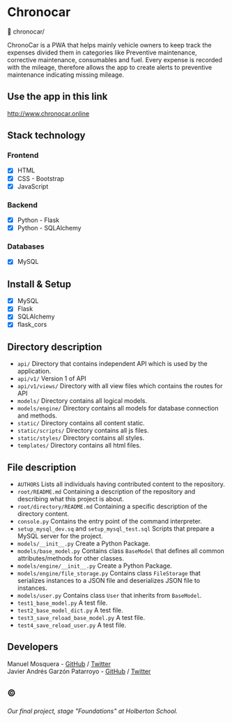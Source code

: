 # Chronocar
:open_file_folder: chronocar/

ChronoCar is a PWA that helps mainly vehicle owners to keep track the expenses divided them in categories like Preventive maintenance, corrective maintenance, consumables and fuel. Every expense is recorded with the mileage, therefore allows the app to create alerts to preventive maintenance indicating missing mileage.

## Use the app in this link
http://www.chronocar.online

## Stack technology

### Frontend
* [x] HTML
* [x] CSS - Bootstrap
* [x] JavaScript

### Backend
* [x] Python - Flask
* [x] Python - SQLAlchemy

### Databases
* [x] MySQL 

## Install & Setup
* [x] MySQL 
* [x] Flask
* [x] SQLAlchemy
* [x] flask_cors

## Directory description
* ```api/``` Directory that contains independent API which is used  by the application.
* ```api/v1/``` Version 1 of API
* ```api/v1/views/```  Directory with all view files which contains the routes for API
* ```models/```  Directory contains all logical models.
* ```models/engine/``` Directory contains all models for database connection and methods.
* ```static/``` Directory contains all content static.
* ```static/scripts/``` Directory contains all js files.
* ```static/styles/``` Directory contains all styles.
* ```templates/``` Directory contains all html files.

## File description
* ```AUTHORS``` Lists all individuals having contributed content to the repository.
* ```root/README.md``` Containing a description of the repository and describing what this project is about.
* ```root/directory/README.md``` Containing a specific description of the directory content.
* ```console.py``` Contains the entry point of the command interpreter.
* ```setup_mysql_dev.sq``` and ```setup_mysql_test.sql``` Scripts that prepare a MySQL server for the project.
* ```models/__init__.py``` Create a Python Package.
* ```models/base_model.py``` Contains class ```BaseModel``` that defines all common attributes/methods for other classes.
* ```models/engine/__init__.py``` Create a Python Package.
* ```models/engine/file_storage.py``` Contains class ```FileStorage``` that serializes instances to a JSON file and deserializes JSON file to instances.
* ```models/user.py``` Contains class ```User``` that inherits from ```BaseModel```.
* ```test1_base_model.py``` A test file.
* ```test2_base_model_dict.py``` A test file.
* ```test3_save_reload_base_model.py``` A test file.
* ```test4_save_reload_user.py``` A test file.

## Developers
Manuel Mosquera - [GitHub](https://github.com/mmanumos) / [Twitter](https://twitter.com/mmanumos)  
Javier Andrés Garzón Patarroyo - [GitHub](https://github.com/javierandresgp) / [Twitter](https://twitter.com/javierandresgp0)

## :copyright:
###### Our final project, stage "Foundations" at Holberton School.
